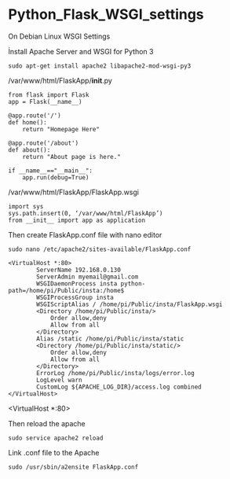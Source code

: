 # Python_Flask_WSGI_settings
On Debian Linux WSGI Settings

İnstall Apache Server and WSGI for Python 3

	sudo apt-get install apache2 libapache2-mod-wsgi-py3

/var/www/html/FlaskApp/__init__.py
```
from flask import Flask
app = Flask(__name__)

@app.route('/')
def home():
	return "Homepage Here"

@app.route('/about')
def about():
	return "About page is here."
	
if __name__=="__main__":
	app.run(debug=True)
```

/var/www/html/FlaskApp/FlaskApp.wsgi

	import sys
	sys.path.insert(0, ‘/var/www/html/FlaskApp’)
	from __init__ import app as application
	
Then create FlaskApp.conf file with nano editor

	sudo nano /etc/apache2/sites-available/FlaskApp.conf

	<VirtualHost *:80>
			ServerName 192.168.0.130
			ServerAdmin myemail@gmail.com
			WSGIDaemonProcess insta python-path=/home/pi/Public/insta:/home$
			WSGIProcessGroup insta
			WSGIScriptAlias / /home/pi/Public/insta/FlaskApp.wsgi
			<Directory /home/pi/Public/insta/>
				Order allow,deny
				Allow from all
			</Directory>
			Alias /static /home/pi/Public/insta/static
			<Directory /home/pi/Public/insta/static/>
				Order allow,deny
				Allow from all
			</Directory>
			ErrorLog /home/pi/Public/insta/logs/error.log
			LogLevel warn
			CustomLog ${APACHE_LOG_DIR}/access.log combined
	</VirtualHost>

<VirtualHost *:80>
	
Then reload the apache
	
	sudo service apache2 reload

Link .conf file to the Apache

	sudo /usr/sbin/a2ensite FlaskApp.conf
